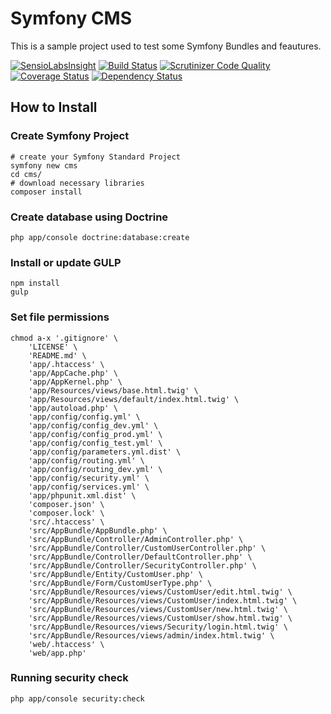 Symfony CMS
===========
This is a sample project used to test some Symfony Bundles and feautures.

[![SensioLabsInsight](https://insight.sensiolabs.com/projects/8dac3c69-ddc1-4552-a07b-d1aa46fc5bd2/small.png)](https://insight.sensiolabs.com/projects/8dac3c69-ddc1-4552-a07b-d1aa46fc5bd2) 
[![Build Status](https://travis-ci.org/diegonobre/symfony-cms.svg?branch=master)](https://travis-ci.org/diegonobre/symfony-cms) 
[![Scrutinizer Code Quality](https://scrutinizer-ci.com/g/diegonobre/symfony-cms/badges/quality-score.png?b=master)](https://scrutinizer-ci.com/g/diegonobre/symfony-cms/?branch=master)
[![Coverage Status](https://coveralls.io/repos/diegonobre/symfony-cms/badge.svg?branch=master&service=github)](https://coveralls.io/github/diegonobre/symfony-cms?branch=master)
[![Dependency Status](https://www.versioneye.com/user/projects/566856b2fdeb51003700007d/badge.svg?style=flat)](https://www.versioneye.com/user/projects/566856b2fdeb51003700007d)

## How to Install

### Create Symfony Project
```shell
# create your Symfony Standard Project
symfony new cms
cd cms/
# download necessary libraries
composer install
```

### Create database using Doctrine
```shell
php app/console doctrine:database:create
```

### Install or update GULP
```shell
npm install
gulp
```
### Set file permissions
```shell
chmod a-x '.gitignore' \
    'LICENSE' \
    'README.md' \
    'app/.htaccess' \
    'app/AppCache.php' \
    'app/AppKernel.php' \
    'app/Resources/views/base.html.twig' \
    'app/Resources/views/default/index.html.twig' \
    'app/autoload.php' \
    'app/config/config.yml' \
    'app/config/config_dev.yml' \
    'app/config/config_prod.yml' \
    'app/config/config_test.yml' \
    'app/config/parameters.yml.dist' \
    'app/config/routing.yml' \
    'app/config/routing_dev.yml' \
    'app/config/security.yml' \
    'app/config/services.yml' \
    'app/phpunit.xml.dist' \
    'composer.json' \
    'composer.lock' \
    'src/.htaccess' \
    'src/AppBundle/AppBundle.php' \
    'src/AppBundle/Controller/AdminController.php' \
    'src/AppBundle/Controller/CustomUserController.php' \
    'src/AppBundle/Controller/DefaultController.php' \
    'src/AppBundle/Controller/SecurityController.php' \
    'src/AppBundle/Entity/CustomUser.php' \
    'src/AppBundle/Form/CustomUserType.php' \
    'src/AppBundle/Resources/views/CustomUser/edit.html.twig' \
    'src/AppBundle/Resources/views/CustomUser/index.html.twig' \
    'src/AppBundle/Resources/views/CustomUser/new.html.twig' \
    'src/AppBundle/Resources/views/CustomUser/show.html.twig' \
    'src/AppBundle/Resources/views/Security/login.html.twig' \
    'src/AppBundle/Resources/views/admin/index.html.twig' \
    'web/.htaccess' \
    'web/app.php'
  ```

### Running security check
```shell
php app/console security:check
```
